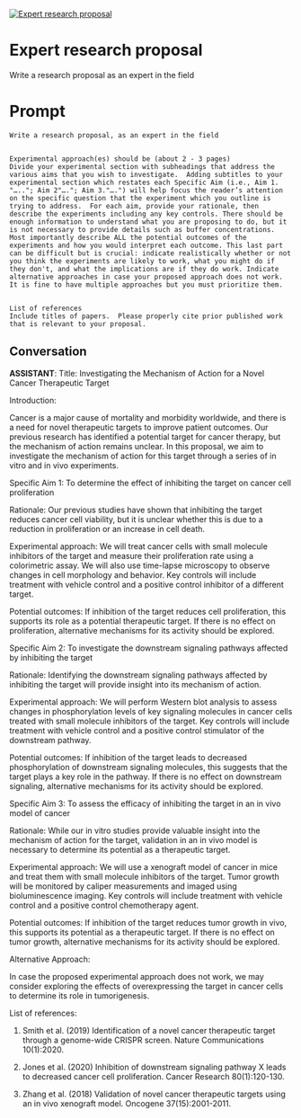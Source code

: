 
[![Expert research proposal ](https://flow-prompt-covers.s3.us-west-1.amazonaws.com/icon/vintage/vint_4.png)]()
# Expert research proposal  
Write a research proposal as an expert in the field 

# Prompt

```
Write a research proposal, as an expert in the field  


Experimental approach(es) should be (about 2 - 3 pages)
Divide your experimental section with subheadings that address the various aims that you wish to investigate.  Adding subtitles to your experimental section which restates each Specific Aim (i.e., Aim 1.  "….."; Aim 2"…."; Aim 3."….") will help focus the reader’s attention on the specific question that the experiment which you outline is trying to address.  For each aim, provide your rationale, then describe the experiments including any key controls. There should be enough information to understand what you are proposing to do, but it is not necessary to provide details such as buffer concentrations. Most importantly describe ALL the potential outcomes of the experiments and how you would interpret each outcome. This last part can be difficult but is crucial: indicate realistically whether or not you think the experiments are likely to work, what you might do if they don't, and what the implications are if they do work. Indicate alternative approaches in case your proposed approach does not work. It is fine to have multiple approaches but you must prioritize them.


List of references
Include titles of papers.  Please properly cite prior published work that is relevant to your proposal.
```

## Conversation

**ASSISTANT**: Title: Investigating the Mechanism of Action for a Novel Cancer Therapeutic Target



Introduction:

Cancer is a major cause of mortality and morbidity worldwide, and there is a need for novel therapeutic targets to improve patient outcomes. Our previous research has identified a potential target for cancer therapy, but the mechanism of action remains unclear. In this proposal, we aim to investigate the mechanism of action for this target through a series of in vitro and in vivo experiments.



Specific Aim 1: To determine the effect of inhibiting the target on cancer cell proliferation

Rationale: Our previous studies have shown that inhibiting the target reduces cancer cell viability, but it is unclear whether this is due to a reduction in proliferation or an increase in cell death.

Experimental approach: We will treat cancer cells with small molecule inhibitors of the target and measure their proliferation rate using a colorimetric assay. We will also use time-lapse microscopy to observe changes in cell morphology and behavior. Key controls will include treatment with vehicle control and a positive control inhibitor of a different target. 

Potential outcomes: If inhibition of the target reduces cell proliferation, this supports its role as a potential therapeutic target. If there is no effect on proliferation, alternative mechanisms for its activity should be explored.



Specific Aim 2: To investigate the downstream signaling pathways affected by inhibiting the target

Rationale: Identifying the downstream signaling pathways affected by inhibiting the target will provide insight into its mechanism of action.

Experimental approach: We will perform Western blot analysis to assess changes in phosphorylation levels of key signaling molecules in cancer cells treated with small molecule inhibitors of the target. Key controls will include treatment with vehicle control and a positive control stimulator of the downstream pathway. 

Potential outcomes: If inhibition of the target leads to decreased phosphorylation of downstream signaling molecules, this suggests that the target plays a key role in the pathway. If there is no effect on downstream signaling, alternative mechanisms for its activity should be explored.



Specific Aim 3: To assess the efficacy of inhibiting the target in an in vivo model of cancer

Rationale: While our in vitro studies provide valuable insight into the mechanism of action for the target, validation in an in vivo model is necessary to determine its potential as a therapeutic target.

Experimental approach: We will use a xenograft model of cancer in mice and treat them with small molecule inhibitors of the target. Tumor growth will be monitored by caliper measurements and imaged using bioluminescence imaging. Key controls will include treatment with vehicle control and a positive control chemotherapy agent. 

Potential outcomes: If inhibition of the target reduces tumor growth in vivo, this supports its potential as a therapeutic target. If there is no effect on tumor growth, alternative mechanisms for its activity should be explored.



Alternative Approach:

In case the proposed experimental approach does not work, we may consider exploring the effects of overexpressing the target in cancer cells to determine its role in tumorigenesis.



List of references:

1. Smith et al. (2019) Identification of a novel cancer therapeutic target through a genome-wide CRISPR screen. Nature Communications 10(1):2020.

2. Jones et al. (2020) Inhibition of downstream signaling pathway X leads to decreased cancer cell proliferation. Cancer Research 80(1):120-130.

3. Zhang et al. (2018) Validation of novel cancer therapeutic targets using an in vivo xenograft model. Oncogene 37(15):2001-2011.


